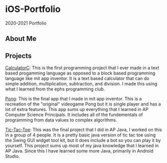# iOS-Portfolio
2020-2021 Portfolio

## About Me

## Projects
[CalculatorC](https://github.com/Swaghay/CalculatorC): This is the first programming project that I ever made in a text based progamming language as opposed to a block based programming language like mit app inventor. It is a text based calculator that can do simple addition, multiplication, subtraction, and division. I made this using what I learned from the ephs programming club.

[Pong](https://github.com/Swaghay/Pong): This is the final app that I made in mit app inventor. This is a recreation of the "original" videogame Pong but it is single player and has a lot of extra features. This app sums up everything that I learned in AP Computer Science Principals. It includes all of the fundementals of programming from data values to complex algorithms.

[Tic-Tac-Toe](https://github.com/EPHS-Java-2020/final-post-ap-project-2020-java-masterminds): This was the final project that I did in AP Java, I worked on this in a group of 4 people. It is a pretty basic java version of tic tac toe using the Swing GUI widget tool kit, but it does include a bot so you can play it by yourself. This project sums up most of my java knowledge that I learned in AP Java. Since this I have learned some more Java, primarily in Android Studio. 
